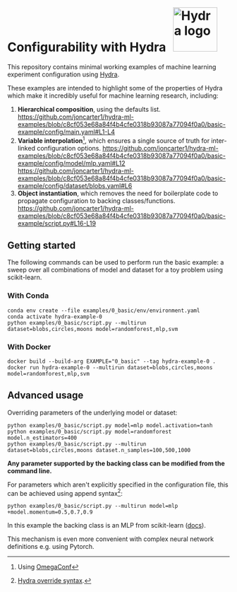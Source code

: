 # Configurability with Hydra <img src="https://hydra.cc/img/logo.svg" alt="Hydra logo" style="height: 100px; width:100px; padding: 0px 0px 0px 10px; margin:-10px 0px -15px 0px;"/>

This repository contains minimal working examples of machine learning experiment configuration using [Hydra](https://hydra.cc/).

These examples are intended to highlight some of the properties of Hydra which make it incredibly useful for machine learning research, including:
1. **Hierarchical composition**, using the defaults list.
https://github.com/joncarter1/hydra-ml-examples/blob/c8cf053e68a84f4b4cfe0318b93087a77094f0a0/basic-example/config/main.yaml#L1-L4
2. **Variable interpolation**[^1], which ensures a single source of truth for inter-linked configuration options.
https://github.com/joncarter1/hydra-ml-examples/blob/c8cf053e68a84f4b4cfe0318b93087a77094f0a0/basic-example/config/model/mlp.yaml#L12
https://github.com/joncarter1/hydra-ml-examples/blob/c8cf053e68a84f4b4cfe0318b93087a77094f0a0/basic-example/config/dataset/blobs.yaml#L6
3. **Object instantiation**, which removes the need for boilerplate code to propagate configuration to backing classes/functions.
https://github.com/joncarter1/hydra-ml-examples/blob/c8cf053e68a84f4b4cfe0318b93087a77094f0a0/basic-example/script.py#L16-L19

## Getting started
The following commands can be used to perform run the basic example: a sweep over all combinations of model and dataset for a toy problem using scikit-learn.

### With Conda

```
conda env create --file examples/0_basic/env/environment.yaml
conda activate hydra-example-0
python examples/0_basic/script.py --multirun dataset=blobs,circles,moons model=randomforest,mlp,svm
```

### With Docker

```
docker build --build-arg EXAMPLE="0_basic" --tag hydra-example-0 .
docker run hydra-example-0 --multirun dataset=blobs,circles,moons model=randomforest,mlp,svm
```

## Advanced usage
Overriding parameters of the underlying model or dataset:
```
python examples/0_basic/script.py model=mlp model.activation=tanh
python examples/0_basic/script.py model=randomforest model.n_estimators=400
python examples/0_basic/script.py --multirun dataset=blobs,circles,moons dataset.n_samples=100,500,1000
```
**Any parameter supported by the backing class can be modified from the command line.**

For parameters which aren't explicitly specified in the configuration file, this can be achieved using append syntax[^2]:
```
python examples/0_basic/script.py --multirun model=mlp +model.momentum=0.5,0.7,0.9
```
In this example the backing class is an MLP from scikit-learn ([docs](https://scikit-learn.org/stable/modules/generated/sklearn.neural_network.MLPClassifier.html)). 

This mechanism is even more convenient with complex neural network definitions e.g. using Pytorch.


[^1]: Using [OmegaConf](https://omegaconf.readthedocs.io/en/2.3_branch/)
[^2]: [Hydra override syntax](https://hydra.cc/docs/advanced/override_grammar/basic/#modifying-the-config-object).
